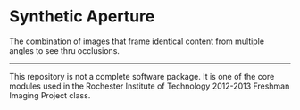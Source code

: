 # Synthetic Aperture

The combination of images that frame identical content from multiple angles to see thru occlusions.

---

This repository is not a complete software package. It is one of the core modules used in the Rochester Institute of Technology 2012-2013 Freshman Imaging Project class.
